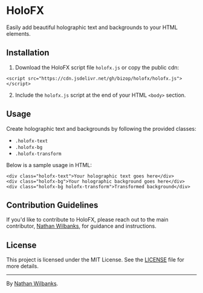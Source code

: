 <inner-editor-area id="response-area" contenteditable="true" data-output-id="6e7c4c023s4">

<div class="message-receive" contenteditable="true">

# HoloFX

Easily add beautiful holographic text and backgrounds to your HTML elements.

## Installation

1.  Download the HoloFX script file `holofx.js` or copy the public cdn:

`<script src="https://cdn.jsdelivr.net/gh/bizop/holofx/holofx.js"></script>`

2.  Include the `holofx.js` script at the end of your HTML `<body>` section.

## Usage

Create holographic text and backgrounds by following the provided classes:

- `.holofx-text`
- `.holofx-bg`
- `.holofx-transform`

Below is a sample usage in HTML:

    <div class="holofx-text">Your holographic text goes here</div>
    <div class="holofx-bg">Your holographic background goes here</div>
    <div class="holofx-bg holofx-transform">Transformed background</div>

## Contribution Guidelines

If you'd like to contribute to HoloFX, please reach out to the main contributor, [Nathan Wilbanks](https://twitter.com/NathanWilbanks_), for guidance and instructions.

## License

This project is licensed under the MIT License. See the [LICENSE](./LICENSE) file for more details.

---

By [Nathan Wilbanks](https://twitter.com/NathanWilbanks_).

</div>

</inner-editor-area>
